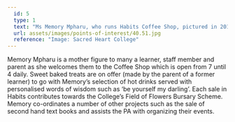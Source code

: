 ```yaml
---
  id: 5
  type: 1
  text: "Ms Memory Mpharu, who runs Habits Coffee Shop, pictured in 2016. "
  url: assets/images/points-of-interest/40.51.jpg
  reference: "Image: Sacred Heart College"
---
```

Memory Mpharu is a mother figure to many a learner, staff member and parent as she welcomes them to the Coffee Shop which is open from 7 until 4 daily. Sweet baked treats are on offer (made by the parent of a former learner) to go with Memory’s selection of hot drinks served with personalised words of wisdom such as ‘be yourself my darling’. Each sale in Habits contributes towards the College’s Field of Flowers Bursary Scheme. Memory co-ordinates a number of other projects such as the sale of second hand text books and assists the PA with organizing their events. 
    
